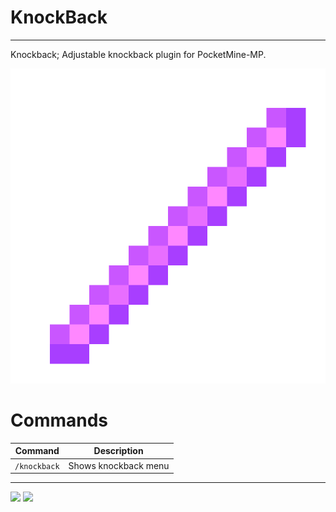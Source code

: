 # KnockBack
---
Knockback; Adjustable knockback plugin for PocketMine-MP.

<img src="https://github.com/xRookieFight/KnockBack/blob/main/icon.png?raw=true">

# Commands

| Command | Description |
| --- | --- |
| `/knockback` | Shows knockback menu |

---



[![](https://poggit.pmmp.io/shield.state/KnockBack)](https://poggit.pmmp.io/p/KnockBack)
<a href="https://poggit.pmmp.io/p/KnockBack"><img src="https://poggit.pmmp.io/shield.state/KnockBack"></a>